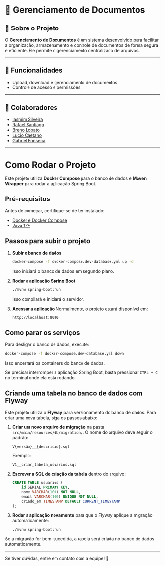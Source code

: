 # 📄 Gerenciamento de Documentos

## 📌 Sobre o Projeto
O **Gerenciamento de Documentos** é um sistema desenvolvido para facilitar a organização, armazenamento e controle de documentos de forma segura e eficiente. Ele permite o gerenciamento centralizado de arquivos..

---

## 🚀 Funcionalidades
- Upload, download e gerenciamento de documentos
- Controle de acesso e permissões

---

## 👥 Colaboradores
- [Iasmim Silveira](https://github.com/iasmimsilveira)
- [Rafael Santiago](https://github.com/Rafaelrs21)
- [Breno Lobato](https://github.com/kick250)
- [Lucio Caetano](https://github.com/caetanoinf)
- [Gabriel Fonseca](https://github.com/gabrielborel)
---

# Como Rodar o Projeto

Este projeto utiliza **Docker Compose** para o banco de dados e **Maven Wrapper** para rodar a aplicação Spring Boot.

## Pré-requisitos
Antes de começar, certifique-se de ter instalado:
- [Docker e Docker Compose](https://docs.docker.com/get-docker/)
- [Java 17+](https://adoptium.net/)

## Passos para subir o projeto

1. **Subir o banco de dados**
   ```sh
   docker-compose -f docker-compose.dev-database.yml up -d
   ```
   Isso iniciará o banco de dados em segundo plano.

2. **Rodar a aplicação Spring Boot**
   ```sh
   ./mvnw spring-boot:run
   ```
   Isso compilará e iniciará o servidor.

3. **Acessar a aplicação**
   Normalmente, o projeto estará disponível em:
   ```
   http://localhost:8080
   ```

## Como parar os serviços
Para desligar o banco de dados, execute:
```sh
docker-compose -f docker-compose.dev-database.yml down
```
Isso encerrará os containers do banco de dados.

Se precisar interromper a aplicação Spring Boot, basta pressionar `CTRL + C` no terminal onde ela está rodando.

## Criando uma tabela no banco de dados com Flyway
Este projeto utiliza o **Flyway** para versionamento do banco de dados. Para criar uma nova tabela, siga os passos abaixo:

1. **Criar um novo arquivo de migração** na pasta `src/main/resources/db/migration/`.
   O nome do arquivo deve seguir o padrão:
   ```
   V{versão}__{descricao}.sql
   ```
   Exemplo:
   ```
   V1__criar_tabela_usuarios.sql
   ```

2. **Escrever a SQL de criação da tabela** dentro do arquivo:
   ```sql
   CREATE TABLE usuarios (
       id SERIAL PRIMARY KEY,
       nome VARCHAR(100) NOT NULL,
       email VARCHAR(100) UNIQUE NOT NULL,
       criado_em TIMESTAMP DEFAULT CURRENT_TIMESTAMP
   );
   ```

3. **Rodar a aplicação novamente** para que o Flyway aplique a migração automaticamente:
   ```sh
   ./mvnw spring-boot:run
   ```

Se a migração for bem-sucedida, a tabela será criada no banco de dados automaticamente.

---
Se tiver dúvidas, entre em contato com a equipe! 🚀

